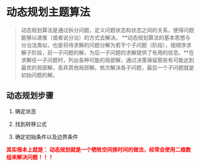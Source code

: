 # 动态规划主题算法

> 动态规划算法是通过拆分问题，定义问题状态和状态之间的关系，使得问题能够以递推（或者说分治）的方式去解决。
> **动态规划算法的基本思想与分治法类似，也是将待求解的问题分解为若干个子问题（阶段），按顺序求解子阶段，前一子问题的解，为后一子问题的求解提供了有用的信息。**在求解任一子问题时，列出各种可能的局部解，通过决策保留那些有可能达到最优的局部解，丢弃其他局部解。依次解决各子问题，最后一个子问题就是初始问题的解。



## 动态规划步骤

1. 确定状态

2. 找到转移公式

3. 确定初始条件以及边界条件



**<font color=red>其实根本上就是： 动态规划就是一个牺牲空间换时间的做法，经常会使用二维数组来解决问题！！！</font>**

